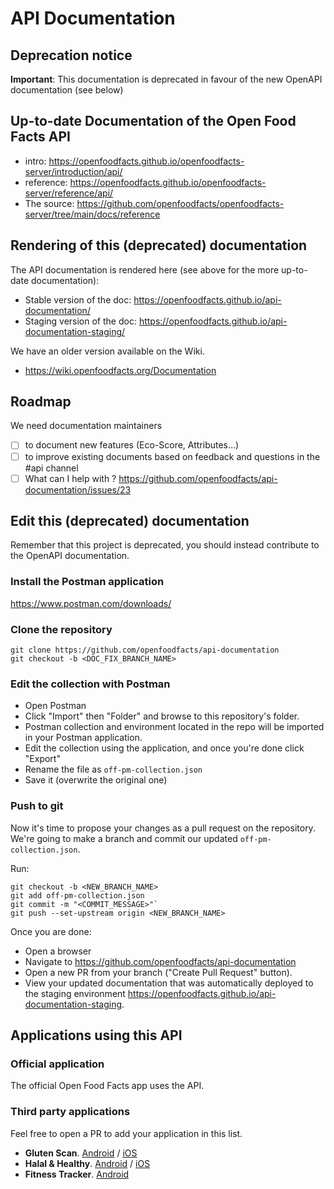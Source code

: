 # API Documentation

## Deprecation notice

**Important**:
This documentation is deprecated in favour of the new OpenAPI documentation (see below)

## Up-to-date Documentation of the Open Food Facts API

* intro: https://openfoodfacts.github.io/openfoodfacts-server/introduction/api/
* reference: https://openfoodfacts.github.io/openfoodfacts-server/reference/api/ 
* The source: https://github.com/openfoodfacts/openfoodfacts-server/tree/main/docs/reference

## Rendering of this (deprecated) documentation

The API documentation is rendered here (see above for the more up-to-date documentation):

* Stable version of the doc: https://openfoodfacts.github.io/api-documentation/
* Staging version of the doc: https://openfoodfacts.github.io/api-documentation-staging/

We have an older version available on the Wiki.

* https://wiki.openfoodfacts.org/Documentation

## Roadmap

We need documentation maintainers

* [ ] to document new features (Eco-Score, Attributes…)
* [ ] to improve existing documents based on feedback and questions in the #api channel
* [ ] What can I help with ? https://github.com/openfoodfacts/api-documentation/issues/23

## Edit this (deprecated) documentation

Remember that this project is deprecated, you should instead contribute to the OpenAPI documentation.

### Install the Postman application

https://www.postman.com/downloads/

### Clone the repository

```
git clone https://github.com/openfoodfacts/api-documentation
git checkout -b <DOC_FIX_BRANCH_NAME>
```

### Edit the collection with Postman

* Open Postman
* Click "Import" then "Folder" and browse to this repository's folder.
* Postman collection and environment located in the repo will be imported in your Postman application.
* Edit the collection using the application, and once you're done click "Export"
* Rename the file as `off-pm-collection.json`
* Save it (overwrite the original one)

### Push to git

Now it's time to propose your changes as a pull request on the repository. We're going to make a branch and commit our updated `off-pm-collection.json`.

Run:

```
git checkout -b <NEW_BRANCH_NAME>
git add off-pm-collection.json
git commit -m "<COMMIT_MESSAGE>"`
git push --set-upstream origin <NEW_BRANCH_NAME>
```

Once you are done:

* Open a browser
* Navigate to https://github.com/openfoodfacts/api-documentation
* Open a new PR from your branch ("Create Pull Request" button).
* View your updated documentation that was automatically deployed to the staging environment https://openfoodfacts.github.io/api-documentation-staging.


## Applications using this API

### Official application

The official Open Food Facts app uses the API.

### Third party applications

Feel free to open a PR to add your application in this list.

- **Gluten Scan**. [Android](https://play.google.com/store/apps/details?id=com.healthyfood.gluten_free_app) / [iOS](https://apps.apple.com/ch/app/gluten-scanner/id1540660083)
- **Halal & Healthy**. [Android](https://play.google.com/store/apps/details?id=com.TagIn.Tech.handh) / [iOS](https://apps.apple.com/ch/app/halal-healthy/id1603051382)
- **Fitness Tracker**. [Android](https://play.google.com/store/apps/details?id=dk.cepk.fitness_tracker)
